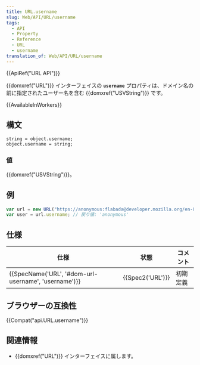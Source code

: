 ```yaml
---
title: URL.username
slug: Web/API/URL/username
tags:
  - API
  - Property
  - Reference
  - URL
  - username
translation_of: Web/API/URL/username
---
```

{{ApiRef("URL API")}}

{{domxref("URL")}} インターフェイスの **`username`** プロパティは、ドメイン名の前に指定されたユーザー名を含む {{domxref("USVString")}} です。

{{AvailableInWorkers}}

## 構文

```
string = object.username;
object.username = string;
```

### 値

{{domxref("USVString")}}。

## 例

```js
var url = new URL("https://anonymous:flabada@developer.mozilla.org/en-US/docs/Web/API/URL/username");
var user = url.username; // 戻り値: 'anonymous'
```

## 仕様

| 仕様                                                                 | 状態                 | コメント |
| -------------------------------------------------------------------- | -------------------- | -------- |
| {{SpecName('URL', '#dom-url-username', 'username')}} | {{Spec2('URL')}} | 初期定義 |

## ブラウザーの互換性

{{Compat("api.URL.username")}}

## 関連情報

- {{domxref("URL")}} インターフェイスに属します。
